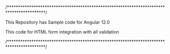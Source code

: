/*****************************************************************************************/

This Repository has Sample code for Angular 12.0

This code for HTML form integration with all validation

/*****************************************************************************************/
